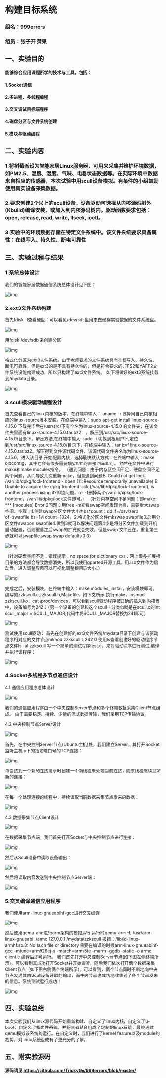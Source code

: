 # 构建目标系统

### 组名：999errors
### 组员：张子开 蒲果

## 一、实验目的
#### 能够综合应用课程所学的技术与工具，包括：
#### 1.Socket通信
#### 2.多进程、多线程编程
#### 3.交叉调试目标端程序
#### 4.磁盘分区与文件系统创建
#### 5.模块与驱动编程

## 二、实验内容
### 1.将树莓派设为智能家居Linux服务器，可用来采集并维护环境数据，如PM2.5、温度、湿度、气味、电器状态数据等。在实际环境中数据来自相应的传感器，本次试验中用scull设备模拟。有条件的小组鼓励使用真实设备采集数据。
### 2.要求创建2个以上的scull设备，设备驱动可选择从内核源码树外(Kbuild)编译安装，或加入到内核源码树内。驱动函数要求包括： open, release, read, write, llseek, ioctl。
### 3.实验中的环境数据存储在特定文件系统中。该文件系统要求具备属性：在线写入、持久性、断电可靠性


## 三、实验过程与结果

### 1.系统总体设计
我们的智能家居数据通信系统总体设计见下图：

![img](./img/1.png)

### 2.ext3文件系统构建
首先fdisk -l查看硬盘：可以看见/dev/sdb盘用来做储存实验数据的文件系统盘。

![img](./img/2.png)

用fdisk /dev/sdb 来创建分区

![img](./img/3.png)

格式化分区为ext3文件系统。由于老师要求的文件系统具有在线写入、持久性、断电可靠性，但是ext3的是不具有持久性的，但是符合要求的JFFS2和YAFF2文件系统没能构建成功，所以只构建了ext3文件系统。
如下将做好的ext3系统挂载到/mydata目录。

![img](./img/4.png)

### 3.scull模块驱动编程设计
首先查看自己的linux内核的版本，在终端中输入： uname -r
选择同自己内核相应的linux-source版本安装。在终端中输入：sudo apt-get install linux-source-4.15.0
下载完毕后在/usr/src/下有个名为linux-source-4.15.0 的文件夹，在该文件夹里面有linux-source-4.15.0.tar.bz2    ，解压到/usr/src/linux-source-4.15.0/目录下。解压方法,在终端中输入: sudo -i 切换到根用户下,定位到/usr/src/linux-source-4.15.0/目录下，在终端中输入：tar jxvf linux-source-4.15.0.tar.bz2。解压得到文件源代码文件，该源代码文件夹名称为linux-source-4.15.0，进入该目录
开始配置内核，选择最快默认方式：在终端中输入：make oldconfig，其中也会有很多需要填y/n/m的直接回车即可。
然后在文件中进行make和make modules指令。
（遇到问题：由于内存区空间不足，硬盘空间不足两个问题，从而导致几次重新make，但是遇到问题E: Could not get lock /var/lib/dpkg/lock-frontend - open (11: Resource temporarily unavailable)
E: Unable to acquire the dpkg frontend lock (/var/lib/dpkg/lock-frontend), is another process using it?即锁问题，rm -f删掉两个/var/lib/dpkg/lock-frontend，/var/lib/dpkg/lock文件即可。）
（针对内存空间不足问题：即make: *** [modules] Error 2问题：用free -m查看swap空间发现为零，需要增大swap空间，步骤：1.创建swap分区文件大小为bs*count：dd if=/dev/zero of=swapfile bs=1M count=1024，2.格式化分区文件mkswap swapfile3.启用分区文件swapon swapfile4.做到3就可以解决问题第4步是将分区文件加载到开机启动配置，否则重启之后swap的扩充就会失效，但是swap 文件还在，重复第三步就可以swapfile swap swap defaults 0 0）

![img](./img/5.png)

（针对硬盘空间不足：错误提示：no space for dictionary xxx：网上很多扩展根目录的方法都会导致数据消失，所以我使用gparted开源工具，用.iso文件作为启动盘，进入调整界面可以可视化调整根目录大小。）

![img](./img/6.png)

完成之后，安装模块，在终端中输入：make modules_install，安装模块即可。
编写的zzkscull.c,zzkscull.h,Makefile，如下文所示
执行make，insmod zzkscull.ko，cat /proc/devices，可以看到scull驱动程序被正确的插入到内核当中，设备编号为242：（另一个设备的创建和这个scull十分类似就是在scull.c的int scull_major = SCULL_MAJOR;代码中将SCULL_MAJOR替换为241即可）

![img](./img/7.png)

测试使用scull驱动：
首先在创建好的ext3文件系统/mydata目录下创建与该驱动程序相对应的文件节点mknod zzkscull c 242 0
使用ls查看创建好的驱动程序节点文件ls -al zzkscull
写一个简单的测试程序test.c，来对驱动程序进行测试,编译并执行该程序：

![img](./img/8.png)

### 4.Socket多线程多节点通信设计
4.1 通信应用程序总体设计

![img](./img/9.png)

我们的通信应用程序由一个中央控制Server节点和多个终端数据采集Client节点组成。
由于需要稳定、持续、少量的流式数据传输，我们采用TCP传输协议。

4.2 中央控制节点Server设计

![img](./img/10.png)

首先，在中央控制Server节点(Ubuntu主机)处，我们建立Server，其打开Socket监听主机ip下的指定端口号的TCP连接：

![img](./img/11.png)

每当接到一个新的连接请求时创建一个新线程来处理当前连接，而原线程继续监听新的连接：

![img](./img/12.png)

在每一个处理连接的线程中，持续读取当前数据采集节点发来的数据：

![img](./img/13.png)

4.3 数据采集节点Client设计

![img](./img/14.png)

在数据采集节点端，我们首先打开Socket与中央控制节点进行连接：

![img](./img/15.png)

然后从Scull设备中读取设备输出：

![img](./img/16.png)

然后将读取内容发送到中央控制节点Server端：

![img](./img/17.png)

### 5.交叉编译通信应用程序
我们使用arm-linux-gnueabihf-gcc进行交叉编译

![img](./img/18.png)

然后使用qemu-arm进行arm架构的模拟运行
运行时qemu-arm -L /usr/arm-linux-gnueabi ./armc 127.0.0.1 /mydata/zzkscull 
报错：/lib/ld-linux-armhf.so.3: No such file or directory
需要在编译的时候arm-linux-gnueabihf-gcc -mtune=arm926ej-s -march=armv5te -marm -ggdb -static -o armc client.c 
编译后即可运行。
我们首先打开中央控制Server节点(如下图左侧终端所示)，可以看到其成功打开Socket并开始监听，随后我们依次打开俩个数据采集Client节点（如下图右侧俩个终端所示），可以看到，俩个节点同时不断地向中央节点发送其由Scull设备读取的输出，而中央节点也成功地收集到了各个节点发来的信息。系统测试运行成功！

![img](./img/19.png)

## 四、实验总结
本次实验我们从linux源代码开始重新构建、自定义了linux内核，自定义了u-boot，自定义了根文件系统，并将三者结合组成了定制的linux系统，最终通过qemu模拟该系统的运行。在自定义时，我们进行了kernel feature以及module的裁剪，对linux系统组成有了更充分的了解。

## 五、附实验源码

#### 源码请见 https://github.com/TrickyGo/999errors/blob/master/
